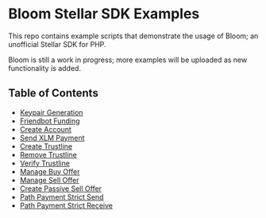 # Bloom Stellar SDK Examples

This repo contains example scripts that demonstrate the usage of Bloom; an unofficial Stellar SDK for PHP.

Bloom is still a work in progress; more examples will be uploaded as new functionality is added.

## Table of Contents

- [Keypair Generation](src/00-keypair-generation.php)
- [Friendbot Funding](src/00-friendbot-funding.php)
- [Create Account](src/01-create-account.php)
- [Send XLM Payment](src/02-send-xlm-payment.php)
- [Create Trustline](src/04-create-trustline.php)
- [Remove Trustline](src/05-remove-trustline.php)
- [Verify Trustline](src/06-verify-trustline.php)
- [Manage Buy Offer](src/08-manage-buy-offer.php)
- [Manage Sell Offer](src/09-manage-sell-offer.php)
- [Create Passive Sell Offer](src/10-create-passive-sell-offer.php)
- [Path Payment Strict Send](src/11-path-payment-strict-send.php)
- [Path Payment Strict Receive](src/12-path-payment-strict-receive.php)
